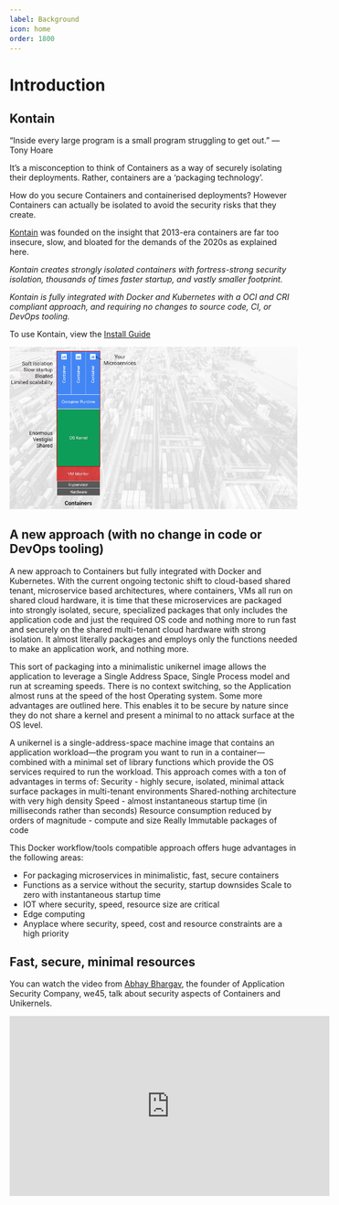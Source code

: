 ```yaml
---
label: Background
icon: home
order: 1800
---
```


# Introduction
## Kontain
“Inside every large program is a small program struggling to get out.”
— Tony Hoare


It’s a misconception to think of Containers as a way of securely isolating their deployments. Rather, containers are a ‘packaging technology’. 

How do you secure Containers and containerised deployments?
However Containers can actually be isolated to avoid the security risks that they create.

[Kontain](https://kontain.app) was founded on the insight that 2013-era containers are far too insecure, slow, and bloated for the demands of the 2020s as explained here.  

*Kontain creates strongly isolated containers with fortress-strong security isolation, thousands of times faster startup, and vastly smaller footprint.*

*Kontain is fully integrated with Docker and Kubernetes with a OCI and CRI compliant approach, and requiring no changes to source code, CI, or DevOps tooling.*

To use Kontain, view the [Install Guide](/gettingstarted/install)

<!-- ![test](images/vms-ctrs-unikernels.png) -->
![test](/images/kontain_vs_containers.gif)

## A new approach (with no change in code or DevOps tooling)
A new approach to Containers but fully integrated with Docker and Kubernetes.
With the current ongoing tectonic shift to cloud-based shared tenant, microservice based architectures, where containers, VMs all run on shared cloud hardware, it is time that these microservices are packaged into strongly isolated, secure, specialized packages that only includes the application code and just the required OS code and nothing more to run fast and securely on the shared multi-tenant cloud hardware with strong isolation.  It almost literally packages and employs only the functions needed to make an application work, and nothing more.

This sort of packaging into a minimalistic unikernel image allows the application to leverage a Single Address Space, Single Process model and  run at screaming speeds.  There is no context switching, so the Application almost runs at the speed of the host Operating system.  Some more advantages are outlined here.  This enables it to be secure by nature since they do not share a kernel and present a minimal to no attack surface at the OS level.

A unikernel is a single-address-space machine image that contains an application workload—the program you want to run in a container—combined with a minimal set of library functions which provide the OS services required to run the workload.  This approach comes with a ton of advantages in terms of:
Security - highly secure, isolated, minimal attack surface packages in multi-tenant environments
Shared-nothing architecture with very high density
Speed - almost instantaneous startup time (in milliseconds rather than seconds)
Resource consumption reduced by orders of magnitude - compute and size
Really Immutable packages of code

This Docker workflow/tools compatible approach offers huge advantages in the following areas:
* For packaging microservices in minimalistic, fast, secure containers
* Functions as a service without the security, startup downsides
Scale to zero with instantaneous startup time
* IOT where security, speed, resource size are critical
* Edge computing
* Anyplace where security, speed, cost and resource constraints are a high priority

## Fast, secure, minimal resources
You can watch the video from [Abhay Bhargav](https://www.abhaybhargav.com), the founder of Application Security Company, we45, talk about security aspects of Containers and Unikernels.

<iframe width="560" height="315" src="https://www.youtube.com/embed/V5g50QiGArc" title="YouTube video player" frameborder="0" allow="accelerometer; autoplay; clipboard-write; encrypted-media; gyroscope; picture-in-picture" allowfullscreen></iframe>
